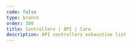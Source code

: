```yaml
---
code: false
type: branch
order: 300
title: Controllers | API | Core
description: API controllers exhaustive list
---
```

<RedirectToFirstChild />
